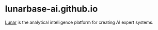 # lunarbase-ai.github.io

[Lunar](https://lunarbase.ai/) is the analytical intelligence platform for creating AI expert systems.


